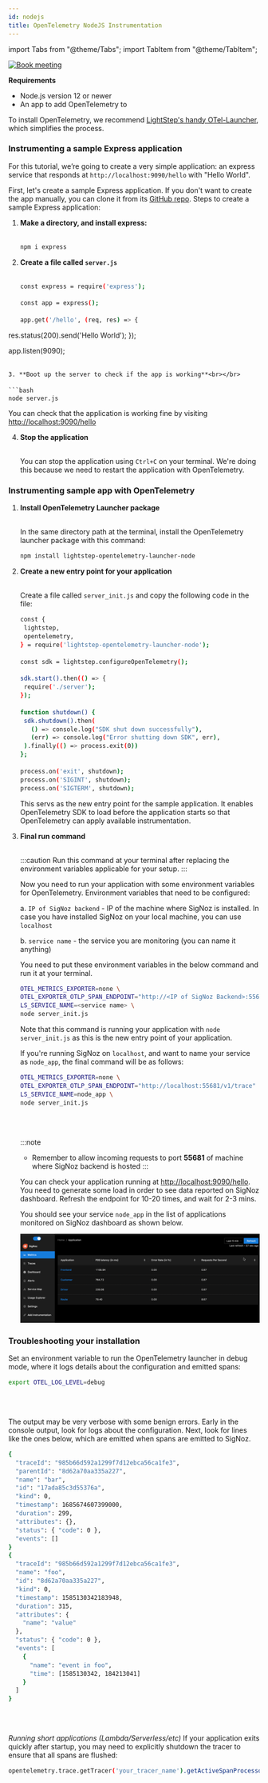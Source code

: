 ```yaml
---
id: nodejs
title: OpenTelemetry NodeJS Instrumentation
---
```


import Tabs from "@theme/Tabs";
import TabItem from "@theme/TabItem";

<p align="center">

[![Book meeting](/img/docs/ZoomCTA1.png)](https://calendly.com/pranay-signoz/instrumentation-office-hrs)

</p>


**Requirements**

- Node.js version 12 or newer
- An app to add OpenTelemetry to

To install OpenTelemetry, we recommend [LightStep's handy OTel-Launcher](https://github.com/lightstep/otel-launcher-node), which simplifies the process.

### Instrumenting a sample Express application

For this tutorial, we’re going to create a very simple application: an express service that responds at `http://localhost:9090/hello` with "Hello World".

First, let's create a sample Express application. If you don't want to create the app manually, you can clone it from its [GitHub repo](https://github.com/SigNoz/sample-nodejs-app). Steps to create a sample Express application:

1. **Make a directory, and install express:**<br></br>

   ```bash
   npm i express
   ```

2. **Create a file called `server.js`**<br></br>

   ```bash
   const express = require('express');

   const app = express();

   app.get('/hello', (req, res) => {
 res.status(200).send('Hello World');
});

  app.listen(9090);
   ```

3. **Boot up the server to check if the app is working**<br></br>

   ```bash
   node server.js
   ```

   You can check that the application is working fine by visiting [http://localhost:9090/hello](http://localhost:9090/hello)

4. **Stop the application**<br></br>

   You can stop the application using `Ctrl+C` on your terminal. We're doing this because we need to restart the application with OpenTelemetry.

### Instrumenting sample app with OpenTelemetry

1. **Install OpenTelemetry Launcher package**<br></br>

   In the same directory path at the terminal, install the OpenTelemetry launcher package with this command:

   ```bash
   npm install lightstep-opentelemetry-launcher-node
   ```

2. **Create a new entry point for your application**<br></br>

   Create a file called `server_init.js` and copy the following code in the file:

   ```bash
   const {
    lightstep,
    opentelemetry,
   } = require('lightstep-opentelemetry-launcher-node');

   const sdk = lightstep.configureOpenTelemetry();

   sdk.start().then(() => {
    require('./server');
   });

   function shutdown() {
    sdk.shutdown().then(
      () => console.log("SDK shut down successfully"),
      (err) => console.log("Error shutting down SDK", err),
    ).finally(() => process.exit(0))
   };

   process.on('exit', shutdown);
   process.on('SIGINT', shutdown);
   process.on('SIGTERM', shutdown);
   ```

   This servs as the new entry point for the sample application. It enables OpenTelemetry SDK to load before the application starts so that OpenTelemetry can apply available instrumentation.
  

3. **Final run command**<br></br>
   
   :::caution
   Run this command at your terminal after replacing the environment variables applicable for your setup.
   :::

   Now you need to run your application with some environment variables for OpenTelemetry. Environment variables that need to be configured:

   a. `IP of SigNoz backend` - IP of the machine where SigNoz is installed. In case you have installed SigNoz on your local machine, you can use `localhost`

   b. `service name` - the service you are monitoring (you can name it anything)

   You need to put these environment variables in the below command and run it at your terminal.
   ```bash
   OTEL_METRICS_EXPORTER=none \
   OTEL_EXPORTER_OTLP_SPAN_ENDPOINT="http://<IP of SigNoz Backend>:55681/v1/trace" \
   LS_SERVICE_NAME=<service name> \
   node server_init.js
   ```
   Note that this command is running your application with `node server_init.js` as this is the new entry point of your application.

   If you're running SigNoz on `localhost`, and want to name your service as `node_app`, the final command will be as follows:

   ```bash
   OTEL_METRICS_EXPORTER=none \
   OTEL_EXPORTER_OTLP_SPAN_ENDPOINT="http://localhost:55681/v1/trace" \
   LS_SERVICE_NAME=node_app \
   node server_init.js
   ```
   <br></br>

   :::note
   - Remember to allow incoming requests to port **55681** of machine where SigNoz backend is hosted
   :::

   You can check your application running at [http://localhost:9090/hello](http://localhost:9090/hello). You need to generate some load in order to see data reported on SigNoz dashboard. Refresh the endpoint for 10-20 times, and wait for 2-3 mins. 
   
   You should see your service `node_app` in the list of applications monitored on SigNoz dashboard as shown below.

   ![nodejs-app-instrumentation](../../static/img/docs/nodejs_app_instrumentation.gif)



<!-- </TabItem>
  <TabItem value="cloud">

```bash
OTEL_EXPORTER_OTLP_SPAN_ENDPOINT="https://ingest.signoz.io:55681/v1/trace" LS_SERVICE_NAME=<App Name> LS_ACCESS_TOKEN=<access_token> node server_init.js
```
You will find the access token in your settings page as shown in below image

![access_token_settings_page](../../static/img/access_token_settings_page.png)

</TabItem>

</Tabs> -->

<!-- ### Instrumentation of a sample NodeJs application

We have included a sample Express application with `README.md` at https://github.com/SigNoz/sample-nodejs-app.

Feel free to use this repo to test out OpenTelemetry instrumentation and how to send telemetry data to SigNoz. -->

### Troubleshooting your installation

Set an environment variable to run the OpenTelemetry launcher in debug mode, where it logs details about the configuration and emitted spans:

```bash
export OTEL_LOG_LEVEL=debug
```

<br></br>

The output may be very verbose with some benign errors. Early in the console output, look for logs about the configuration. Next, look for lines like the ones below, which are emitted when spans are emitted to SigNoz.

```bash
{
  "traceId": "985b66d592a1299f7d12ebca56ca1fe3",
  "parentId": "8d62a70aa335a227",
  "name": "bar",
  "id": "17ada85c3d55376a",
  "kind": 0,
  "timestamp": 1685674607399000,
  "duration": 299,
  "attributes": {},
  "status": { "code": 0 },
  "events": []
}
{
  "traceId": "985b66d592a1299f7d12ebca56ca1fe3",
  "name": "foo",
  "id": "8d62a70aa335a227",
  "kind": 0,
  "timestamp": 1585130342183948,
  "duration": 315,
  "attributes": {
    "name": "value"
  },
  "status": { "code": 0 },
  "events": [
    {
      "name": "event in foo",
      "time": [1585130342, 184213041]
    }
  ]
}
```

<br></br>

_Running short applications (Lambda/Serverless/etc)_
If your application exits quickly after startup, you may need to explicitly shutdown the tracer to ensure that all spans are flushed:

```bash
opentelemetry.trace.getTracer('your_tracer_name').getActiveSpanProcessor().shutdown()
```

<p>&nbsp;</p>


